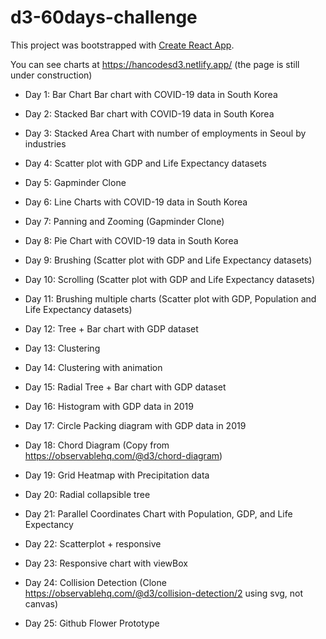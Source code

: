 # d3-60days-challenge

This project was bootstrapped with [Create React App](https://github.com/facebook/create-react-app).

You can see charts at https://hancodesd3.netlify.app/ (the page is still under construction)

- Day 1: Bar Chart Bar chart with COVID-19 data in South Korea

- Day 2: Stacked Bar chart with COVID-19 data in South Korea

- Day 3: Stacked Area Chart with number of employments in Seoul by industries

- Day 4: Scatter plot with GDP and Life Expectancy datasets

- Day 5: Gapminder Clone

- Day 6: Line Charts with COVID-19 data in South Korea

- Day 7: Panning and Zooming (Gapminder Clone)

- Day 8: Pie Chart with COVID-19 data in South Korea

- Day 9: Brushing (Scatter plot with GDP and Life Expectancy datasets)

- Day 10: Scrolling (Scatter plot with GDP and Life Expectancy datasets)

- Day 11: Brushing multiple charts (Scatter plot with GDP, Population and Life Expectancy datasets)

- Day 12: Tree + Bar chart with GDP dataset

- Day 13: Clustering

- Day 14: Clustering with animation

- Day 15: Radial Tree + Bar chart with GDP dataset

- Day 16: Histogram with GDP data in 2019

- Day 17: Circle Packing diagram with GDP data in 2019

- Day 18: Chord Diagram (Copy from https://observablehq.com/@d3/chord-diagram)

- Day 19: Grid Heatmap with Precipitation data

- Day 20: Radial collapsible tree

- Day 21: Parallel Coordinates Chart with Population, GDP, and Life Expectancy

- Day 22: Scatterplot + responsive

- Day 23: Responsive chart with viewBox

- Day 24: Collision Detection (Clone https://observablehq.com/@d3/collision-detection/2 using svg, not canvas)

- Day 25: Github Flower Prototype
